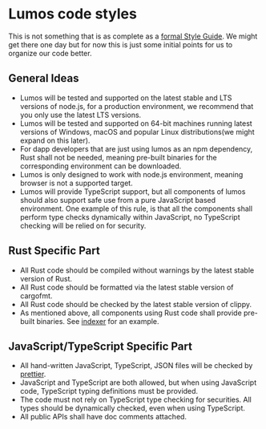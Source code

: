 # Lumos code styles

This is not something that is as complete as a [formal Style Guide](https://google.github.io/styleguide/jsguide.html). We might get there one day but for now this is just some initial points for us to organize our code better.

## General Ideas

- Lumos will be tested and supported on the latest stable and LTS versions of node.js, for a production environment, we recommend that you only use the latest LTS versions.
- Lumos will be tested and supported on 64-bit machines running latest versions of Windows, macOS and popular Linux distributions(we might expand on this later).
- For dapp developers that are just using lumos as an npm dependency, Rust shall not be needed, meaning pre-built binaries for the corresponding environment can be downloaded.
- Lumos is only designed to work with node.js environment, meaning browser is not a supported target.
- Lumos will provide TypeScript support, but all components of lumos should also support safe use from a pure JavaScript based environment. One example of this rule, is that all the components shall perform type checks dynamically within JavaScript, no TypeScript checking will be relied on for security.

## Rust Specific Part

- All Rust code should be compiled without warnings by the latest stable version of Rust.
- All Rust code should be formatted via the latest stable version of cargofmt.
- All Rust code should be checked by the latest stable version of clippy.
- As mentioned above, all components using Rust code shall provide pre-built binaries. See [indexer](https://github.com/@ximingwang/lumos/tree/master/packages/indexer) for an example.

## JavaScript/TypeScript Specific Part

- All hand-written JavaScript, TypeScript, JSON files will be checked by [prettier](https://prettier.io/).
- JavaScript and TypeScript are both allowed, but when using JavaScript code, TypeScript typing definitions must be provided.
- The code must not rely on TypeScript type checking for securities. All types should be dynamically checked, even when using TypeScript.
- All public APIs shall have doc comments attached.
